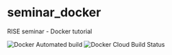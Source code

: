 # seminar_docker
RISE seminar - Docker tutorial

![Docker Automated build](https://img.shields.io/docker/automated/nicky707/seminar)
![Docker Cloud Build Status](https://img.shields.io/docker/cloud/build/nicky707/seminar)
